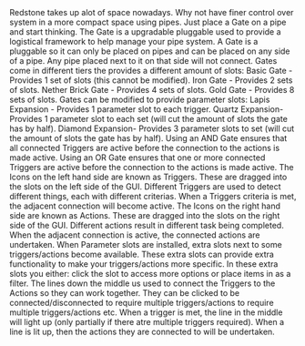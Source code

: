 <lore>
Redstone takes up alot of space nowadays. Why not have finer control over system in a more compact space using pipes. Just place a Gate on a pipe and start thinking.
</lore>
<no_lore>
The Gate is a upgradable pluggable used to provide a logistical framework to help manage your pipe system.
</no_lore>

<recipes stack="buildcraftsilicon:plug_gate"/>

<chapter name="Gate Placement"/>
A Gate is a pluggable so it can only be placed on pipes and can be placed on any side of a pipe.
Any pipe placed next to it on that side will not connect.

<chapter name="Gate Tiers"/>
Gates come in different tiers the provides a different amount of slots:
Basic Gate - Provides 1 set of slots (this cannot be modified).
Iron Gate - Provides 2 sets of slots.
Nether Brick Gate - Provides 4 sets of slots.
Gold Gate - Provides 8 sets of slots.

<chapter name="Gate Modifiers"/>
Gates can be modified to provide parameter slots:
Lapis Expansion - Provides 1 parameter slot to each trigger.
Quartz Expansion- Provides 1 parameter slot to each set (will cut the amount of slots the gate has by half).
Diamond Expansion- Provides 3 parameter slots to set (will cut the amount of slots the gate has by half).

<chapter name="Gate Variants"/>
Using an AND Gate ensures that </bold>all</bold> connected Triggers are active before the connection to the actions is made active.
Using an OR Gate ensures that </bold>one or more</bold> connected Triggers are active before the connection to the actions is made active.

<chapter name="Triggers"/>
The Icons on the left hand side are known as Triggers. These are dragged into the slots on the left side of the GUI.
Different Triggers are used to detect different things, each with different criterias. When a Triggers criteria is met, the adjacent connection will become active.

<chapter name="Actions"/>
The Icons on the right hand side are known as Actions. These are dragged into the slots on the right side of the GUI.
Different actions result in different task being completed. When the adjacent connection is active, the connected actions are undertaken.

<chapter name="Parameters"/>
When Parameter slots are installed, extra slots next to some triggers/actions become available. 
These extra slots can provide extra functionality to make your triggers/actions more specific.
In these extra slots you either: click the slot to access more options or place items in as a filter.

<chapter name="Connections"/>
The lines down the middle us used to connect the Triggers to the Actions so they can work together.
They can be clicked to be connected/disconnected to require multiple triggers/actions to require multiple triggers/actions etc.
When a trigger is met, the line in the middle will light up (only partially if there atre multiple triggers required).
When a line is lit up, then the actions they are connected to will be undertaken.

<usages stack="buildcraftsilicon:plug_gate"/>